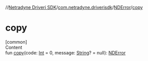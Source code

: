 //[Netradyne Driveri SDK](../../index.md)/[com.netradyne.driverisdk](../index.md)/[NDError](index.md)/[copy](copy.md)



# copy  
[common]  
Content  
fun [copy](copy.md)(code: [Int](https://kotlinlang.org/api/latest/jvm/stdlib/kotlin/-int/index.html) = 0, message: [String](https://kotlinlang.org/api/latest/jvm/stdlib/kotlin/-string/index.html)? = null): [NDError](index.md)  



